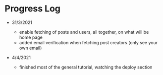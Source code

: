 # Progress Log

- 31/3/2021
  - enable fetching of posts and users, all together, on what will be home page
  - added email verification when fetching post creators (only see your own email)

- 4/4/2021
  - finished most of the general tutorial, watching the deploy section